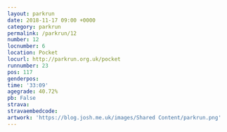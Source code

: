 ```yaml
---
layout: parkrun
date: 2018-11-17 09:00 +0000
category: parkrun
permalink: /parkrun/12
number: 12
locnumber: 6
location: Pocket
locurl: http://parkrun.org.uk/pocket
runnumber: 23
pos: 117
genderpos: 
time: '33:09'
agegrade: 40.72%
pb: False
strava: 
stravaembedcode:
artwork: 'https://blog.josh.me.uk/images/Shared Content/parkrun.png'
---
```

